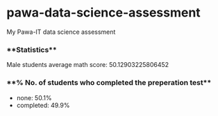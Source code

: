 # pawa-data-science-assessment
My Pawa-IT  data science assessment

<h3>**Statistics**</h3>

<p>Male students average math score: 50.12903225806452</p>

<h3>**% No. of students who completed the preperation test**</h3>
<ul>
<li>none: 50.1%</li>
<li>completed: 49.9%</li>
</ul>
